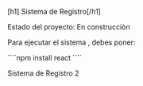 [h1] Sistema de Registro[/h1]

Estado del proyecto: En construcciòn 

Para ejecutar el sistema , debes poner: 

´```npm install react ````

Sistema de Registro 2
